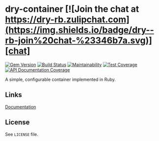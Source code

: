[gem]: https://rubygems.org/gems/dry-container
[travis]: https://travis-ci.org/dry-rb/dry-container
[maintainability]: https://codeclimate.com/github/dry-rb/dry-container/maintainability
[test_coverage]: https://codeclimate.com/github/dry-rb/dry-container/test_coverage
[inch]: http://inch-ci.org/github/dry-rb/dry-container
[chat]: https://dry-rb.zulipchat.com

# dry-container [![Join the chat at https://dry-rb.zulipchat.com](https://img.shields.io/badge/dry--rb-join%20chat-%23346b7a.svg)][chat]

[![Gem Version](https://img.shields.io/gem/v/dry-container.svg)][gem]
[![Build Status](https://img.shields.io/travis/dry-rb/dry-container.svg)][travis]
[![Maintainability](https://api.codeclimate.com/v1/badges/97faf9446cb5811100e7/maintainability)][maintainability]
[![Test Coverage](https://api.codeclimate.com/v1/badges/97faf9446cb5811100e7/test_coverage)][test_coverage]
[![API Documentation Coverage](http://inch-ci.org/github/dry-rb/dry-container.svg)][inch]

A simple, configurable container implemented in Ruby.

## Links

[Documentation](http://dry-rb.org/gems/dry-container/)

## License

See `LICENSE` file.
